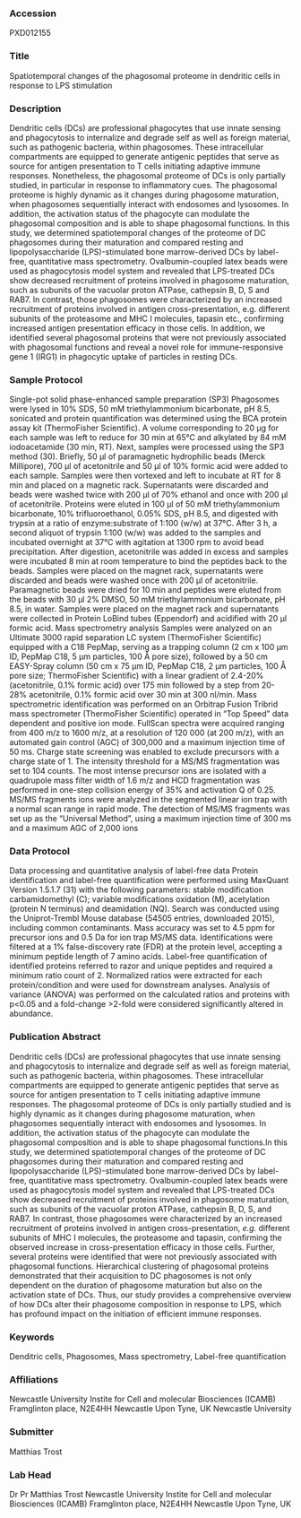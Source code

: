 ### Accession
PXD012155

### Title
Spatiotemporal changes of the phagosomal proteome in dendritic cells in response to LPS stimulation

### Description
Dendritic cells (DCs) are professional phagocytes that use innate sensing and phagocytosis to internalize and degrade self as well as foreign material, such as pathogenic bacteria, within phagosomes. These intracellular compartments are equipped to generate antigenic peptides that serve as source for antigen presentation to T cells initiating adaptive immune responses. Nonetheless, the phagosomal proteome of DCs is only partially studied, in particular in response to inflammatory cues. The phagosomal proteome is highly dynamic as it changes during phagosome maturation, when phagosomes sequentially interact with endosomes and lysosomes. In addition, the activation status of the phagocyte can modulate the phagosomal composition and is able to shape phagosomal functions.  In this study, we determined spatiotemporal changes of the proteome of DC phagosomes during their maturation and compared resting and lipopolysaccharide (LPS)-stimulated bone marrow-derived DCs by label-free, quantitative mass spectrometry. Ovalbumin-coupled latex beads were used as phagocytosis model system and revealed that LPS-treated DCs show decreased recruitment of proteins involved in phagosome maturation, such as subunits of the vacuolar proton ATPase, cathepsin B, D, S and RAB7. In contrast, those phagosomes were characterized by an increased recruitment of proteins involved in antigen cross-presentation, e.g. different subunits of the proteasome and MHC I molecules, tapasin etc., confirming increased antigen presentation efficacy in those cells. In addition, we identified several phagosomal proteins that were not previously associated with phagosomal functions and reveal a novel role for immune-responsive gene 1 (IRG1) in phagocytic uptake of particles in resting DCs.

### Sample Protocol
Single-pot solid phase-enhanced sample preparation (SP3) Phagosomes were lysed in 10% SDS, 50 mM triethylammonium bicarbonate, pH 8.5, sonicated and protein quantification was determined using the BCA protein assay kit (ThermoFisher Scientific). A volume corresponding to 20 µg for each sample was left to reduce for 30 min at 65°C and alkylated by 84 mM iodoacetamide (30 min, RT). Next, samples were processed using the SP3 method (30). Briefly, 50 µl of paramagnetic hydrophilic beads (Merck Millipore), 700 µl of acetonitrile and 50 µl of 10% formic acid were added to each sample. Samples were then vortexed and left to incubate at RT for 8 min and placed on a magnetic rack. Supernatants were discarded and beads were washed twice with 200 µl of 70% ethanol and once with 200 µl of acetonitrile. Proteins were eluted in 100 µl of 50 mM triethylammonium bicarbonate, 10% trifluoroethanol, 0.05% SDS, pH 8.5, and digested with trypsin at a ratio of enzyme:substrate of 1:100 (w/w) at 37°C. After 3 h, a second aliquot of trypsin 1:100 (w/w) was added to the samples and incubated overnight at 37°C with agitation at 1300 rpm to avoid bead precipitation. After digestion, acetonitrile was added in excess and samples were incubated 8 min at room temperature to bind the peptides back to the beads. Samples were placed on the magnet rack, supernatants were discarded and beads were washed once with 200 µl of acetonitrile. Paramagnetic beads were dried for 10 min and peptides were eluted from the beads with 30 µl 2% DMSO, 50 mM triethylammonium bicarbonate, pH 8.5, in water. Samples were placed on the magnet rack and supernatants were collected in Protein LoBind tubes (Eppendorf) and acidified with 20 µl formic acid. Mass spectrometry analysis  Samples were analyzed on an Ultimate 3000 rapid separation LC system (ThermoFisher Scientific) equipped with a C18 PepMap, serving as a trapping column (2 cm x 100 µm ID, PepMap C18, 5 µm particles, 100 Å pore size), followed by a 50 cm EASY-Spray column (50 cm x 75 µm ID, PepMap C18, 2 µm particles, 100 Å pore size; ThermoFisher Scientific) with a linear gradient of 2.4-20% (acetonitrile, 0.1% formic acid) over 175 min followed by a step from 20-28% acetonitrile, 0.1% formic acid over 30 min at 300 nl/min. Mass spectrometric identification was performed on an Orbitrap Fusion Tribrid mass spectrometer (ThermoFisher Scientific) operated in “Top Speed” data dependent and positive ion mode. FullScan spectra were acquired ranging from 400 m/z to 1600 m/z, at a resolution of 120 000 (at 200 m/z), with an automated gain control (AGC) of 300,000 and a maximum injection time of 50 ms. Charge state screening was enabled to exclude precursors with a charge state of 1. The intensity threshold for a MS/MS fragmentation was set to 104 counts. The most intense precursor ions are isolated with a quadrupole mass filter width of 1.6 m/z and HCD fragmentation was performed in one-step collision energy of 35% and activation Q of 0.25. MS/MS fragments ions were analyzed in the segmented linear ion trap with a normal scan range in rapid mode. The detection of MS/MS fragments was set up as the “Universal Method”, using a maximum injection time of 300 ms and a maximum AGC of 2,000 ions

### Data Protocol
Data processing and quantitative analysis of label-free data Protein identification and label-free quantification were performed using MaxQuant Version 1.5.1.7 (31) with the following parameters: stable modification carbamidomethyl (C); variable modifications oxidation (M), acetylation (protein N terminus) and deamidation (NQ). Search was conducted using the Uniprot-Trembl Mouse database (54505 entries, downloaded 2015), including common contaminants. Mass accuracy was set to 4.5 ppm for precursor ions and 0.5 Da for ion trap MS/MS data. Identifications were filtered at a 1% false-discovery rate (FDR) at the protein level, accepting a minimum peptide length of 7 amino acids. Label-free quantification of identified proteins referred to razor and unique peptides and required a minimum ratio count of 2. Normalized ratios were extracted for each protein/condition and were used for downstream analyses. Analysis of variance (ANOVA) was performed on the calculated ratios and proteins with p<0.05 and a fold-change >2-fold were considered significantly altered in abundance.

### Publication Abstract
Dendritic cells (DCs) are professional phagocytes that use innate sensing and phagocytosis to internalize and degrade self as well as foreign material, such as pathogenic bacteria, within phagosomes. These intracellular compartments are equipped to generate antigenic peptides that serve as source for antigen presentation to T cells initiating adaptive immune responses. The phagosomal proteome of DCs is only partially studied and is highly dynamic as it changes during phagosome maturation, when phagosomes sequentially interact with endosomes and lysosomes. In addition, the activation status of the phagocyte can modulate the phagosomal composition and is able to shape phagosomal functions.In this study, we determined spatiotemporal changes of the proteome of DC phagosomes during their maturation and compared resting and lipopolysaccharide (LPS)-stimulated bone marrow-derived DCs by label-free, quantitative mass spectrometry. Ovalbumin-coupled latex beads were used as phagocytosis model system and revealed that LPS-treated DCs show decreased recruitment of proteins involved in phagosome maturation, such as subunits of the vacuolar proton ATPase, cathepsin B, D, S, and RAB7. In contrast, those phagosomes were characterized by an increased recruitment of proteins involved in antigen cross-presentation, <i>e.g.</i> different subunits of MHC I molecules, the proteasome and tapasin, confirming the observed increase in cross-presentation efficacy in those cells. Further, several proteins were identified that were not previously associated with phagosomal functions. Hierarchical clustering of phagosomal proteins demonstrated that their acquisition to DC phagosomes is not only dependent on the duration of phagosome maturation but also on the activation state of DCs. Thus, our study provides a comprehensive overview of how DCs alter their phagosome composition in response to LPS, which has profound impact on the initiation of efficient immune responses.

### Keywords
Denditric cells, Phagosomes, Mass spectrometry, Label-free quantification

### Affiliations
Newcastle University Instite for Cell and molecular Biosciences (ICAMB) Framglinton place, N2E4HH Newcastle Upon Tyne, UK
Newcastle University

### Submitter
Matthias Trost

### Lab Head
Dr Pr Matthias Trost
Newcastle University Instite for Cell and molecular Biosciences (ICAMB) Framglinton place, N2E4HH Newcastle Upon Tyne, UK


